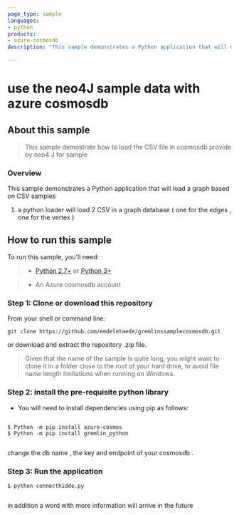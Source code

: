 ```yaml
---
page_type: sample
languages:
- python
products:
- azure-cosmosdb 
description: "This sample demonstrates a Python application that will download the graph sample of neo4J sample to use with cosmosdb  "

---
```

# use the neo4J sample data with azure cosmosdb 

## About this sample

> This sample demostrate how to load the CSV file in cosmosdb provide by neo4 J for sample 

### Overview

This sample demonstrates a Python application that will load a graph based on CSV samples 

1. a python loader will load 2 CSV in a graph database ( one for the edges , one for the vertex )  



## How to run this sample

To run this sample, you'll need:

> - [Python 2.7+](https://www.python.org/downloads/release/python-2713/) or [Python 3+](https://www.python.org/downloads/release/python-364/)

> - An Azure cosmosdb account 


### Step 1:  Clone or download this repository

From your shell or command line:

```Shell
git clone https://github.com/emdeletaede/gremlinssamplecosmosdb.git
```

or download and extract the repository .zip file.

> Given that the name of the sample is quite long, you might want to clone it in a folder close to the root of your hard drive, to avoid file name length limitations when running on Windows.

### Step 2:  install the pre-requisite python library 


- You will need to install dependencies using pip as follows:
```Shell

$ Python -m pip install azure-cosmos
$ Python -m pip install gremlin_python


```

change the db name , the key and endpoint of your cosmosdb . 
### Step 3:  Run the application  

```Shell
$ python connecthidde.py


```


in addition a word with more information will arrive in the future 


